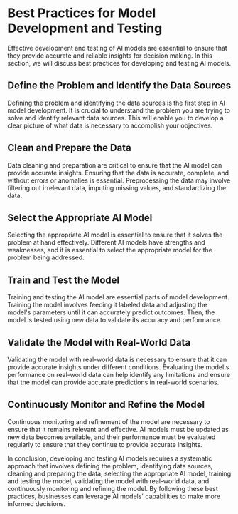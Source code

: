 Best Practices for Model Development and Testing
=======================================================================================================

Effective development and testing of AI models are essential to ensure that they provide accurate and reliable insights for decision making. In this section, we will discuss best practices for developing and testing AI models.

Define the Problem and Identify the Data Sources
------------------------------------------------

Defining the problem and identifying the data sources is the first step in AI model development. It is crucial to understand the problem you are trying to solve and identify relevant data sources. This will enable you to develop a clear picture of what data is necessary to accomplish your objectives.

Clean and Prepare the Data
--------------------------

Data cleaning and preparation are critical to ensure that the AI model can provide accurate insights. Ensuring that the data is accurate, complete, and without errors or anomalies is essential. Preprocessing the data may involve filtering out irrelevant data, imputing missing values, and standardizing the data.

Select the Appropriate AI Model
-------------------------------

Selecting the appropriate AI model is essential to ensure that it solves the problem at hand effectively. Different AI models have strengths and weaknesses, and it is essential to select the appropriate model for the problem being addressed.

Train and Test the Model
------------------------

Training and testing the AI model are essential parts of model development. Training the model involves feeding it labeled data and adjusting the model's parameters until it can accurately predict outcomes. Then, the model is tested using new data to validate its accuracy and performance.

Validate the Model with Real-World Data
---------------------------------------

Validating the model with real-world data is necessary to ensure that it can provide accurate insights under different conditions. Evaluating the model's performance on real-world data can help identify any limitations and ensure that the model can provide accurate predictions in real-world scenarios.

Continuously Monitor and Refine the Model
-----------------------------------------

Continuous monitoring and refinement of the model are necessary to ensure that it remains relevant and effective. AI models must be updated as new data becomes available, and their performance must be evaluated regularly to ensure that they continue to provide accurate insights.

In conclusion, developing and testing AI models requires a systematic approach that involves defining the problem, identifying data sources, cleaning and preparing the data, selecting the appropriate AI model, training and testing the model, validating the model with real-world data, and continuously monitoring and refining the model. By following these best practices, businesses can leverage AI models' capabilities to make more informed decisions.

